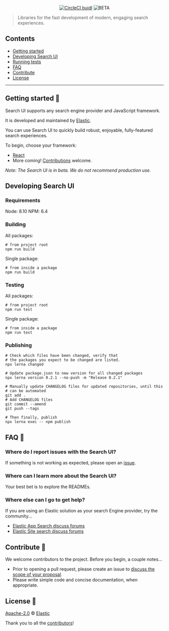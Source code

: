 <p align="center"><a href="https://circleci.com/gh/elastic/search-ui/tree/master"><img src="https://circleci.com/gh/elastic/search-ui/tree/master.svg?style=svg&circle-token=c637bc2af60035a1f4cb5367071999ced238be76" alt="CircleCI buidl"></a>
<img src="https://img.shields.io/badge/version-beta-red.svg" alt="BETA" /></p>

> Libraries for the fast development of modern, engaging search experiences.

## Contents

- [Getting started](#getting-started-)
- [Developing Search UI](#developing-search-ui)
- [Running tests](#running-tests)
- [FAQ](#faq-)
- [Contribute](#contribute-)
- [License](#license-)

---

## Getting started 🐣

Search UI supports any search engine provider and JavaScript framework.

It is developed and maintained by [Elastic](https://elastic.co).

You can use Search UI to quickly build robust, enjoyable, fully-featured search experiences.

To begin, choose your framework:

- [React](packages/react-search-ui/README.md)
- More coming! [Contributions](#contribute-) welcome.

_Note: The Search UI is in beta. We do not recommend production use._

## Developing Search UI

### Requirements

Node: 8.10
NPM: 6.4

### Building

All packages:

```shell
# from project root
npm run build
```

Single package:

```shell
# from inside a package
npm run build
```

### Testing

All packages:

```shell
# from project root
npm run test
```

Single package:

```shell
# from inside a package
npm run test
```

### Publishing

```
# Check which files have been changed, verify that
# the packages you expect to be changed are listed.
npx lerna changed

# Update package.json to new version for all changed packages
npx lerna version 0.2.1 --no-push -m "Release 0.2.1"

# Manually update CHANGELOG files for updated repositories, until this
# can be automated
git add .
# Add CHANGELOG files
git commit --amend
git push --tags

# Then finally, publish
npx lerna exec -- npm publish
```

## FAQ 🔮

### Where do I report issues with the Search UI?

If something is not working as expected, please open an [issue](https://github.com/elastic/search-ui/issues/new).

### Where can I learn more about the Search UI?

Your best bet is to explore the READMEs.

### Where else can I go to get help?

If you are using an Elastic solution as your search Engine provider, try the community...

- [Elastic App Search discuss forums](https://discuss.elastic.co/c/app-search)
- [Elastic Site search discuss forums](https://discuss.elastic.co/c/site-search)

## Contribute 🚀

We welcome contributors to the project. Before you begin, a couple notes...

- Prior to opening a pull request, please create an issue to [discuss the scope of your proposal](https://github.com/elastic/search-ui/issues).
- Please write simple code and concise documentation, when appropriate.

## License 📗

[Apache-2.0](https://github.com/elastic/search-ui/blob/master/LICENSE) © [Elastic](https://github.com/elastic)

Thank you to all the [contributors](https://github.com/elastic/search-ui/graphs/contributors)!
